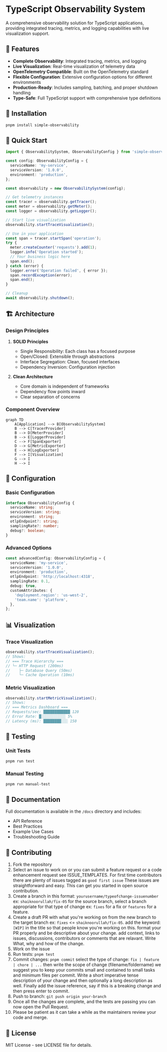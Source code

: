# TypeScript Observability System

A comprehensive observability solution for TypeScript applications, providing integrated tracing, metrics, and logging capabilities with live visualization support.

## 🌟 Features

- **Complete Observability**: Integrated tracing, metrics, and logging
- **Live Visualization**: Real-time visualization of telemetry data
- **OpenTelemetry Compatible**: Built on the OpenTelemetry standard
- **Flexible Configuration**: Extensive configuration options for different environments
- **Production-Ready**: Includes sampling, batching, and proper shutdown handling
- **Type-Safe**: Full TypeScript support with comprehensive type definitions

## 🚀 Installation

```bash
pnpm install simple-observability
```

## 📘 Quick Start

```typescript
import { ObservabilitySystem, ObservabilityConfig } from 'simple-observability';

const config: ObservabilityConfig = {
  serviceName: 'my-service',
  serviceVersion: '1.0.0',
  environment: 'production',
};

const observability = new ObservabilitySystem(config);

// Get telemetry instances
const tracer = observability.getTracer();
const meter = observability.getMeter();
const logger = observability.getLogger();

// Start live visualization
observability.startTraceVisualization();

// Use in your application
const span = tracer.startSpan('operation');
try {
  meter.createCounter('requests').add(1);
  logger.info('Operation started');
  // Your business logic here
  span.end();
} catch (error) {
  logger.error('Operation failed', { error });
  span.recordException(error);
  span.end();
}

// Cleanup
await observability.shutdown();
```

## 🏗️ Architecture

### Design Principles

1. **SOLID Principles**

   - Single Responsibility: Each class has a focused purpose
   - Open/Closed: Extensible through abstractions
   - Interface Segregation: Clean, focused interfaces
   - Dependency Inversion: Configuration injection

2. **Clean Architecture**
   - Core domain is independent of frameworks
   - Dependency flow points inward
   - Clear separation of concerns

### Component Overview

```mermaid
graph TD
    A[Application] --> B[ObservabilitySystem]
    B --> C[TracerProvider]
    B --> D[MeterProvider]
    B --> E[LoggerProvider]
    C --> F[SpanExporter]
    D --> G[MetricExporter]
    E --> H[LogExporter]
    F --> I[Visualization]
    G --> I
    H --> I
```

## 🔧 Configuration

### Basic Configuration

```typescript
interface ObservabilityConfig {
  serviceName: string;
  serviceVersion: string;
  environment: string;
  otlpEndpoint?: string;
  samplingRate?: number;
  debug?: boolean;
}
```

### Advanced Options

```typescript
const advancedConfig: ObservabilityConfig = {
  serviceName: 'my-service',
  serviceVersion: '1.0.0',
  environment: 'production',
  otlpEndpoint: 'http://localhost:4318',
  samplingRate: 0.1,
  debug: true,
  customAttributes: {
    'deployment.region': 'us-west-2',
    'team.name': 'platform',
  },
};
```

## 📊 Visualization

### Trace Visualization

```typescript
observability.startTraceVisualization();
// Shows:
// === Trace Hierarchy ===
// └─ HTTP Request (200ms)
//    ├─ Database Query (50ms)
//    └─ Cache Operation (10ms)
```

### Metric Visualization

```typescript
observability.startMetricVisualization();
// Shows:
// === Metrics Dashboard ===
// Requests/sec: ████████████ 120
// Error Rate: █░░░░░░░░░░░ 5%
// Latency (ms): ████████░░░ 150
```

## 🧪 Testing

### Unit Tests

```bash
pnpm run test
```

### Manual Testing

```bash
pnpm run manual-test
```

## 📝 Documentation

Full documentation is available in the `/docs` directory and includes:

- API Reference
- Best Practices
- Example Use Cases
- Troubleshooting Guide

## 🤝 Contributing

1. Fork the repository
2. Select an issue to work on or you can submit a feature request or a code enhancement request see ISSUE_TEMPLATES. For first time contributors there are plenty of issues tagged as `good first issue` These issues are straightforward and easy. This can get you started in open source contribution.
3. Create a branch in this format: `yourusername/typeofchange-issuenumber` ex: `shaiknoorullah/fix-05` for the source branch, select a branch appropriate for that type of change ex: `fixes` for a fix or `features` for a feature.
4. Create a draft PR with what you're working on from the new branch to the target branch ex: `fixes` <= `shaiknoorullah/fix-05`. add the keyword: `[WIP]` in the title so that people know you're working on this. format your PR properly and be descriptive about your change. add context, links to issues, discussions, contributors or comments that are relavant. Write What, why and how of the change.
5. Work on the issue
6. Run tests: `pnpm test`
7. Commit changes: `pnpm commit` select the type of change: `fix | feature | chore | ...` then write the scope of change (filename/foldername) we suggest you to keep your commits small and contained to small tasks and minimum files per commit. Write a short imperative tense description of your change and then optionally a long description as well. Finally add the issue reference, say if this is a breaking change and then press enter to commit.
8. Push to branch: `git push origin your-branch`
9. Once all the changes are complete, and the tests are passing you can now open the Pull Request.
10. Please be patient as it can take a while as the maintainers review your code and merge.

## 📄 License

MIT License - see LICENSE file for details.
